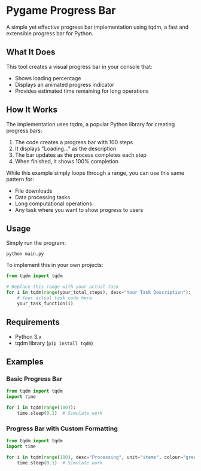 # Pygame Progress Bar

A simple yet effective progress bar implementation using tqdm, a fast and extensible progress bar for Python.

## What It Does

This tool creates a visual progress bar in your console that:
- Shows loading percentage
- Displays an animated progress indicator
- Provides estimated time remaining for long operations

## How It Works

The implementation uses tqdm, a popular Python library for creating progress bars:

1. The code creates a progress bar with 100 steps
2. It displays "Loading..." as the description
3. The bar updates as the process completes each step
4. When finished, it shows 100% completion

While this example simply loops through a range, you can use this same pattern for:
- File downloads
- Data processing tasks
- Long computational operations
- Any task where you want to show progress to users

## Usage

Simply run the program:

```
python main.py
```

To implement this in your own projects:

```python
from tqdm import tqdm

# Replace this range with your actual task
for i in tqdm(range(your_total_steps), desc="Your Task Description"):
    # Your actual task code here
    your_task_function(i)
```

## Requirements

- Python 3.x
- tqdm library (`pip install tqdm`)

## Examples

### Basic Progress Bar
```python
from tqdm import tqdm
import time

for i in tqdm(range(100)):
    time.sleep(0.1)  # Simulate work
```

### Progress Bar with Custom Formatting
```python
from tqdm import tqdm
import time

for i in tqdm(range(100), desc="Processing", unit="items", colour="green"):
    time.sleep(0.1)  # Simulate work
```
